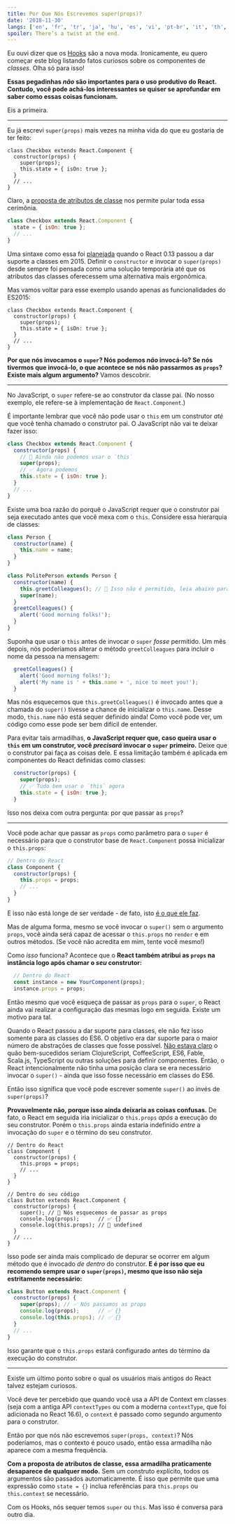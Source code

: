 ```yaml
---
title: Por Que Nós Escrevemos super(props)?
date: '2018-11-30'
langs: ['en', 'fr', 'tr', 'ja', 'hu', 'es', 'vi', 'pt-br', 'it', 'th', 'ru']
spoiler: There’s a twist at the end.
---
```



Eu ouvi dizer que os [Hooks](https://reactjs.org/docs/hooks-intro.html) são a nova moda. Ironicamente, eu quero começar este blog listando fatos curiosos sobre os componentes de *classes*. Olha só para isso!

**Essas pegadinhas *não* são importantes para o uso produtivo do React. Contudo, você pode achá-los interessantes se quiser se aprofundar em saber como essas coisas funcionam.**

Eis a primeira.

---

Eu já escrevi `super(props)` mais vezes na minha vida do que eu gostaria de ter feito:

```jsx{3}
class Checkbox extends React.Component {
  constructor(props) {
    super(props);
    this.state = { isOn: true };
  }
  // ...
}
```

Claro, a [proposta de atributos de classe](https://github.com/tc39/proposal-class-fields) nos permite pular toda essa cerimônia.

```jsx
class Checkbox extends React.Component {
  state = { isOn: true };
  // ...
}
```

Uma sintaxe como essa foi [planejada](https://reactjs.org/blog/2015/01/27/react-v0.13.0-beta-1.html#es7-property-initializers) quando o React 0.13 passou a dar suporte a classes em 2015. Definir o `constructor` e invocar o `super(props)` desde sempre foi pensada como uma solução temporária até que os atributos das classes oferecessem uma alternativa mais ergonômica.

Mas vamos voltar para esse exemplo usando apenas as funcionalidades do ES2015:

```jsx{3}
class Checkbox extends React.Component {
  constructor(props) {
    super(props);
    this.state = { isOn: true };
  }
  // ...
}
```

**Por que nós invocamos o `super`? Nós podemos *não* invocá-lo? Se nós tivermos que invocá-lo, o que acontece se nós não passarmos as `props`? Existe mais algum argumento?** Vamos descobrir.

---

No JavaScript, o `super` refere-se ao construtor da classe pai. (No nosso exemplo, ele refere-se à implementação de `React.Component`.)

É importante lembrar que você não pode usar o `this` em um construtor *até* que você tenha chamado o construtor pai. O JavaScript não vai te deixar fazer isso:

```jsx
class Checkbox extends React.Component {
  constructor(props) {
    // 🔴 Ainda não podemos usar o `this`
    super(props);
    // ✅ Agora podemos
    this.state = { isOn: true };
  }
  // ...
}
```

Existe uma boa razão do porquê o JavaScript requer que o construtor pai seja executado antes que você mexa com o `this`. Considere essa hierarquia de classes:

```jsx
class Person {
  constructor(name) {
    this.name = name;
  }
}

class PolitePerson extends Person {
  constructor(name) {
    this.greetColleagues(); // 🔴 Isso não é permitido, leia abaixo para saber o porquê
    super(name);
  }
  greetColleagues() {
    alert('Good morning folks!');
  }
}
```

Suponha que usar o `this` antes de invocar o `super` *fosse* permitido. Um mês depois, nós poderíamos alterar o método `greetColleagues` para incluir o nome da pessoa na mensagem:

```jsx
  greetColleagues() {
    alert('Good morning folks!');
    alert('My name is ' + this.name + ', nice to meet you!');
  }
```

Mas nós esquecemos que `this.greetColleagues()` é invocado antes que a chamada do `super()` tivesse a chance de inicializar o `this.name`. Desse modo, `this.name` não está sequer definido ainda! Como você pode ver, um código como esse pode ser bem difícil de entender.

Para evitar tais armadilhas, **o JavaScript requer que, caso queira usar o `this` em um construtor, você *precisará* invocar o `super` primeiro.** Deixe que o construtor pai faça as coisas dele. E essa limitação também é aplicada em componentes do React definidas como classes:

```jsx
  constructor(props) {
    super(props);
    // ✅ Tudo bem usar o `this` agora
    this.state = { isOn: true };
  }
```

Isso nos deixa com outra pergunta: por que passar as `props`?

---

Você pode achar que passar as `props` como parâmetro para o `super` é necessário para que o construtor base de `React.Component` possa inicializar o `this.props`:

```jsx
// Dentro do React
class Component {
  constructor(props) {
    this.props = props;
    // ...
  }
}
```

E isso não está longe de ser verdade - de fato, isto [é o que ele faz](https://github.com/facebook/react/blob/1d25aa5787d4e19704c049c3cfa985d3b5190e0d/packages/react/src/ReactBaseClasses.js#L22).

Mas de alguma forma, mesmo se você invocar o `super()` sem o argumento `props`, você ainda será capaz de acessar o `this.props` no `render` e em outros métodos. (Se você não acredita em mim, tente você mesmo!)

Como *isso* funciona? Acontece que o **React também atribui as `props` na instância logo após chamar o *seu* construtor:**

```jsx
  // Dentro do React
  const instance = new YourComponent(props);
  instance.props = props;
```

Então mesmo que você esqueça de passar as `props` para o `super`, o React ainda vai realizar a configuração das mesmas logo em seguida. Existe um motivo para tal.

Quando o React passou a dar suporte para classes, ele não fez isso somente para as classes do ES6. O objetivo era dar suporte para o maior número de abstrações de classes que fosse possível. [Não estava claro](https://reactjs.org/blog/2015/01/27/react-v0.13.0-beta-1.html#other-languages) o quão bem-sucedidos seriam ClojureScript, CoffeeScript, ES6, Fable, Scala.js, TypeScript ou outras soluções para definir componentes. Então, o React intencionalmente não tinha uma posição clara se era necessário invocar o `super()` - ainda que isso fosse necessário em classes do ES6.

Então isso significa que você pode escrever somente `super()` ao invés de `super(props)`?

**Provavelmente não, porque isso ainda deixaria as coisas confusas.** De fato, o React em seguida iria inicializar o `this.props` *após* a execução do seu construtor. Porém o `this.props` ainda estaria indefinido *entre* a invocação do `super` e o término do seu construtor.

```jsx{14}
// Dentro do React
class Component {
  constructor(props) {
    this.props = props;
    // ...
  }
}

// Dentro do seu código
class Button extends React.Component {
  constructor(props) {
    super(); // 😬 Nós esquecemos de passar as props
    console.log(props);      // ✅ {}
    console.log(this.props); // 😬 undefined 
  }
  // ...
}
```

Isso pode ser ainda mais complicado de depurar se ocorrer em algum método que é invocado *de dentro* do construtor. **E é por isso que eu recomendo sempre usar o `super(props)`, mesmo que isso não seja estritamente necessário:**

```jsx
class Button extends React.Component {
  constructor(props) {
    super(props); // ✅ Nós passamos as props
    console.log(props);      // ✅ {}
    console.log(this.props); // ✅ {}
  }
  // ...
}
```

Isso garante que o `this.props` estará configurado antes do término da execução do construtor.

-----

Existe um último ponto sobre o qual os usuários mais antigos do React talvez estejam curiosos.

Você deve ter percebido que quando você usa a API de Context em classes (seja com a antiga API `contextTypes` ou com a moderna `contextType`, que foi adicionada no React 16.6), o `context` é passado como segundo argumento para o construtor.

Então por que nós não escrevemos `super(props, context)`? Nós poderíamos, mas o contexto é pouco usado, então essa armadilha não aparece com a mesma frequência.

**Com a proposta de atributos de classe, essa armadilha praticamente desaparece de qualquer modo.** Sem um construto explícito, todos os argumentos são passados automaticamente. É isso que permite que uma expressão como `state = {}` inclua referências para `this.props` ou `this.context` se necessário.

Com os Hooks, nós sequer temos `super` ou `this`. Mas isso é conversa para outro dia.
